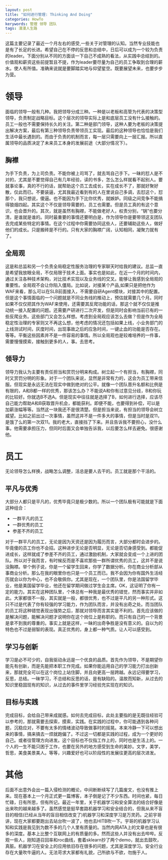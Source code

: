 ```yaml
---
layout: post
title: "如何进行管理: Thinking And Doing"
categories: HowTo
kerywords: 管理 领导 团队  
tags: 漫漫人生路
---
```


这篇主要记录了最近一个月左右的感受,一些关于对管理的认知。当然专业技能也是有了长足的长进。希望自己在不停的反思和总结中，日后可以成为一个较为负责的leader。下面分别从不同的方面谈一下自己不成熟的看法，从实践中总结到的。价值观和薪资这些前提暂且不提，作为leader要尽量为自己的员工争取到合理的薪水。使人有所值。准确来说就是要脚踏实地与仰望星空。既要展望未来，也要步步为营。

# 领导

面临的领导一般有几种。我把领导分成三种。一种是以老板和高管为代表的决策型领导，负责制定战略目标。这个层次的领导实际上是和底层员工没有什么接触的。员工一般也不需要保持长久的关注。第二种是部门领导，这种人要为老板的决策提出解决方案，最后有第三种领导负责带领员工实现。最后的这种领导也恰恰是我们生活中最长遇到的。而由于负责的机制而言，每一层只需要向上一层汇报。所以直属领导的品质决定了未来员工本身的发展前途（大部分情况下）。

## 胸襟

为手下负责，为上司负责。不能你被上司骂了，就去骂自己手下。一昧的怼人是不对的，尤其是不要觉得自己有几年经验，读的书多，怎么怎么样就看不起别人。要就事论事，真的不行的话，就帮助这个员工去成长，实在成长不了，那就好聚好散，仅此而已。不要装逼，尤其我最近看到有的人在里说自己多调，去怼这个，怼那个，我只想说，傻逼。也不能因为手下比你优秀，就嫉妒。同级之间竞争不能搞得狼烟四起。其实这个不仅是领导需要的，员工也需要。但是员工真的有这个意识，也会晋升的。其次，就是虽然有胸襟，不能做老好人，权责分别，“锅”也要分清，是谁就是谁的。同时最重要的事情还要明白是，作为领导你是要带领这支团队去完成某些特定的事情。在这个过程中你需要协同这些人，还要辅助这些人，做好他们的成长。只是搬砖是不行的。只有大家的胸襟广阔，认知相同，凝聚力就有了。

## 全局观

这是和总监和另一个负责全局稳定性服务治理的专家聊天时给我的建议。总监一直是希望我放眼全局，不仅局限于技术上面。事实也是如此，在近一个月的时间内，通过关注各种技术架构，对比技术实现以及业务线的交叉。能够让我感到全局观的重要性。全局观不会让你陷入僵局。比如说，对接某个产品,如果只是把他作为WAF来看，那么可以在SLB前面接入，不需要自研Agent模块，对接其中的配置。但是这个事情面临的一个问题就是不同业务线的推动上，预估就需要几个月。同时如果不仅仅把其作为WAF来使用，还需要其反爬功能的话，那这个就不仅仅是推动统一接入配置的问题。还需要产研进行二次开发，但是同时会影响当前已有的一些反爬业务。这些部门又会怎么样想。考虑到全局观应该怎么去做？但是作为全局稳定性治理的专家则又不再这么想，他考虑的情况还包括如果上线，小业务部门的上线测试时间，灰度时间，出现事故之后的应急时间，一键止血的功能是否存在。等等。平衡这些因素并不是一件容易的事情。所以全局观也是较难培养的一件事，需要慢慢摸索，接触到更多的人，事。去思考。

## 领导力

领导力我认为主要有责任担当和赏罚分明来构成。树立起一个有担当，有胸襟，同时又赏罚分明的形象。对于一个团队来说，显然是非常有力的，这会为员工带来信服。但现实是永远无法在现实中做到绝对的公平。就像一个团队晋升名额和比例是有限的，A和B都一样的优秀，那该怎么办？不能说A和你有过意见分歧，B和你玩的比较好。你就选B不选A。但是现实中往往就是选择了B，如何进行选择，应该尽自己能力帮助A和B获取晋升机会，都能获利。即便不能，也要得到补偿，可以是加薪涨幅等等。当然这一块我还不是很清楚。但是担当来说，有担当的领导会树立威望。比如之前出过一次事情，虽然这并不是一件多大的事情，但是当时是双11，是饿了么的第一次双11。我的老大，直接挡了下来。并且告诉我不要担心，没什么事。他需要承担压力，但同时后面又会单独告诉我，以后要怎么样去避免。很感谢他。


# 员工

无论领导怎么样换，战略怎么调整，活总是要人去干的。员工就是那个干活的。

## 平凡与优秀

大部分人都只是平凡的，优秀毕竟只是极少数的。所以一个团队极有可能就是下面这种组合：

* 一群平凡的员工
* 一群优秀的员工
* 参差不齐的员工 

对于一群平凡的员工，无论是因为天资还是因为履历而言，大部分都时会进步的。毕竟傻的员工你也不会招。这种进步无论是否明显，无论是否切身感受到。都能促进成长，这样就成了参差不齐的员工，通过激励机制，大家就会变成一个上进的团队。所以对于我而言，有时候反而是不喜欢那些一群所谓优秀的员工，这并不是说没胸襟。举个例子说，你是一个留学生回来，你学了数据分析。你在商业分析部从事商业分析。那么在我的眼里你也只是一个员工而已。我不会因为你有国外生活经历就会以你为中心，也不会敬佩你。尤其是现在，一个团队里，你是法国留学毕业，他是美国留学毕业，他还在留学期间做过学生会主席。OK，这证明了你有一定的能力。其实在这种团队里，个体总有一种我是最优秀的错觉，然而事实并非如此。大家都很不一般，其实就是一般，都很优秀，也不过是平凡的另一种形式。这只不过是代表了你有较强的学习能力，作为团队而言，并没有出奇之处。而当团队的员工将这种错觉表现出强势之后，那就对领导而言其实是不利的。首先应该做的是解决问题，能解决问题才说明你在这个岗位上是称职的。而只有自己的一个背景是拿不到我的尊重的。事实上就是这样，一昧的出奇争胜是没有意义的。自以为的特色也不过是弱智的表现。真正优秀的，身上都一种气质。让人可以感受到。

## 学习与创新

学习是必不可少的，自我驱动永远是一个优良的品质。首先作为领导，不是期望你能先有创新，而是先能把本职工作完成。如果你能运用自己的学习能力打出创新来，那就完全可以在这个岗位上站住脚，并且向更高一层跨越。永远记得要学习，反思，总结。一昧学习，不总结和反思的话，是有缺陷的。温故而知新，从过去的知识里稳固现有的知识，从过去的事件里学习经验充实现在的知识。

## 目标与实践

完成目标，会给自己带来成就感。如何去完成目标，此处主要指的是无既往经验可以参考的，那就需要去探索，摸索，实践。在实践的过程中，你可能遇到各种问题，沉稳应对，不要有太多的情绪波动导致做事时的摇晃。本来冷静一下可以想出来的事情，搞来搞去一烦就跑偏了。不过这一切都是实践的过程，成为一个更好的自己。或者往管理方向进发。这个目标也不仅指工作上的，同时也是生活上的。一个人的一生不能只困于工作，也要在另外的地方感受到生命的美妙。文字，美学，哲思，美食美景美人。等等，兴趣爱好也可以阶段性的发展往更高的层次进发。

# 其他

后面不出意外会出一篇入侵检测的概论，中间断断续写了几篇废文，也没有推上来。现在基本上一个月正式更一篇博客，本子倒是记了不少东西。时间也紧，每日忙碌，日有所思，但有所记。最近一年里，关于机器学习和安全算法的结合好像是出来吹的越来越多了。虽然感觉是挺早套路机器学习和安全结合的，但我从来不盲目的相信(已经从当年的盲目相信改变了)机器学习和深度学习是万灵药。之前宇哥讲，现在大家都要跑出去站台吹一波了，他也去HITB吹一下。宇哥的机器学习认知和实践是我见到为数不多的几个人里有质量的。当然内网ATA上的文章也是有很多的深度。基本上比整个互联网上的有质量的多。然而这些人并没有出去哔哔。反观一些人，刚知道召回率和roc曲线，套着sklearn抄了两个demo，就出去鼓吹，真脏。机器学习在安全上的应用依旧存在很多的问题，尤其是深度学习。安全行业存在大量吹牛逼的人。无法苛求大家都有礼貌，己所欲与不欲，勿施于人。